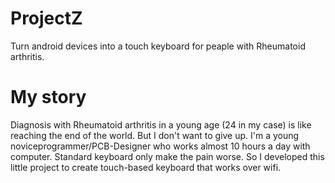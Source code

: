 # ProjectZ
Turn android devices into a touch keyboard for peaple with Rheumatoid arthritis.

# My story
Diagnosis with Rheumatoid arthritis in a young age (24 in my case) is like reaching the end of the world. But I don't want to give up. I'm a young noviceprogrammer/PCB-Designer who works almost 10 hours a day with computer. Standard keyboard only make the pain worse. So I developed this little project to create touch-based keyboard that works over wifi. 
